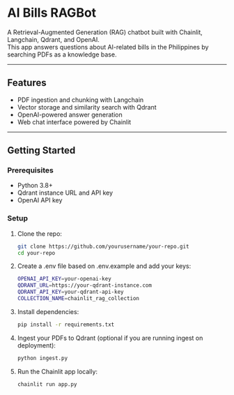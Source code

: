 # AI Bills RAGBot

A Retrieval-Augmented Generation (RAG) chatbot built with Chainlit, Langchain, Qdrant, and OpenAI.  
This app answers questions about AI-related bills in the Philippines by searching PDFs as a knowledge base.

---

## Features

- PDF ingestion and chunking with Langchain  
- Vector storage and similarity search with Qdrant  
- OpenAI-powered answer generation  
- Web chat interface powered by Chainlit  

---

## Getting Started

### Prerequisites

- Python 3.8+  
- Qdrant instance URL and API key  
- OpenAI API key  

### Setup

1. Clone the repo:

   ```bash
   git clone https://github.com/yourusername/your-repo.git
   cd your-repo
   
2. Create a .env file based on .env.example and add your keys:
   ```bash
   OPENAI_API_KEY=your-openai-key
   QDRANT_URL=https://your-qdrant-instance.com
   QDRANT_API_KEY=your-qdrant-api-key
   COLLECTION_NAME=chainlit_rag_collection

3. Install dependencies:
   ```bash
   pip install -r requirements.txt

4. Ingest your PDFs to Qdrant (optional if you are running ingest on deployment):
   ```bash
   python ingest.py

5. Run the Chainlit app locally:
   ```bash
   chainlit run app.py
